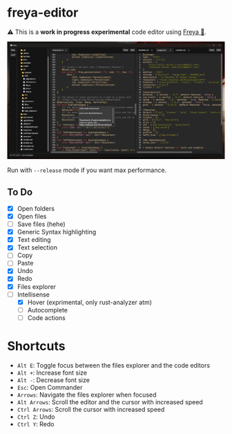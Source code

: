 # freya-editor 

⚠️ This is a **work in progress experimental** code editor using [Freya 🦀](https://github.com/marc2332/freya).

![Demo](./demo.png)

Run with `--release` mode if you want max performance.

## To Do

- [x] Open folders
- [x] Open files
- [ ] Save files (hehe)
- [x] Generic Syntax highlighting
- [x] Text editing
- [x] Text selection
- [ ] Copy
- [ ] Paste
- [x] Undo
- [x] Redo
- [x] Files explorer
- [ ] Intellisense
  - [x] Hover (exprimental, only rust-analyzer atm)
  - [ ] Autocomplete
  - [ ] Code actions

# Shortcuts
- `Alt E`: Toggle focus between the files explorer and the code editors
- `Alt +`: Increase font size
- `Alt -`: Decrease font size
- `Esc`: Open Commander
- `Arrows`: Navigate the files explorer when focused
- `Alt Arrows`: Scroll the editor and the cursor with increased speed
- `Ctrl Arrows`: Scroll the cursor with increased speed  
- `Ctrl Z`: Undo
- `Ctrl Y`: Redo